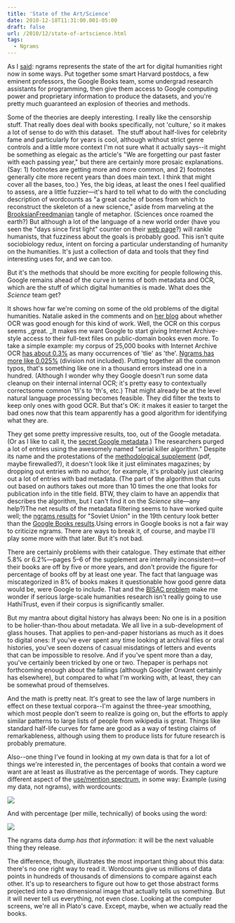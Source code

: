 ```yaml
---
title: 'State of the Art/Science'
date: 2010-12-18T11:31:00.001-05:00
draft: false
url: /2010/12/state-of-artscience.html
tags:
  - Ngrams
---
```


As I [said](http://sappingattention.blogspot.com/2010/12/missing-humanists.html): ngrams represents the state of the art for digital humanities right now in some ways. Put together some smart Harvard postdocs, a few eminent professors, the Google Books team, some undergrad research assistants for programming, then give them access to Google computing power and proprietary information to produce the datasets, and you're pretty much guaranteed an explosion of theories and methods.

Some of the theories are deeply interesting. I really like the censorship stuff. That really does deal with books specifically, not 'culture,' so it makes a lot of sense to do with this dataset.  The stuff about half-lives for celebrity fame and particularly for years is cool, although without strict genre controls and a little more context I'm not sure what it actually says--it might be something as elegaic as the article's "We are forgetting our past faster with each passing year," but there are certainly more prosaic explanations. (Say: 1) footnotes are getting more and more common, and 2) footnotes generally cite more recent years than does main text. I think that might cover all the bases, too.) Yes, the big ideas, at least the ones I feel qualified to assess, are a little fuzzier—it's hard to tell what to do with the concluding description of wordcounts as "a great cache of bones from which to reconstruct the skeleton of a new science," aside from marveling at the [BrooksianFreedmanian](http://www.nypress.com/article-11419-flathead.html) tangle of metaphor. (Sciences once roamed the earth?) But although a lot of the language of a new world order (have you seen the "days since first light" counter on their [web page](http://www.culturomics.org/)?) will rankle humanists, that fuzziness about the goals is probably good. This isn't quite sociobiology redux, intent on forcing a particular understanding of humanity on the humanities. It's just a collection of data and tools that they find interesting uses for, and we can too.

But it's the methods that should be more exciting for people following this. Google remains ahead of the curve in terms of both metadata and OCR, which are the stuff of which digital humanities is made. What does the _Science_ team get?

It shows how far we're coming on some of the old problems of the digital humanities. Natalie asked in the comments and on [her blog](http://thebinderblog.com/2010/12/17/googles-word-engine-isnt-ready-for-prime-time/) about whether OCR was good enough for this kind of work. Well, the OCR on this corpus seems _great. _It makes me want Google to start giving Internet Archive-style access to their full-text files on public-domain books even more. To take a simple example: my corpus of 25,000 books with Internet Archive OCR [has about 0.3%](http://sappingattention.blogspot.com/2010/12/how-bad-is-internet-archive-ocr.html) as many occurrences of 'tlie' as 'the'. [Ngrams has more like 0.025%](http://ngrams.googlelabs.com/graph?content=tlie&year_start=1830&year_end=1922&corpus=0&smoothing=3) (division not included). Putting together all the common typos, that's something like one in a thousand errors instead one in a hundred. (Although I wonder why they Google doesn't run some data cleanup on their internal internal OCR; it's pretty easy to contextually correctsome common 'tli's to 'th's, etc.) That might already be at the level natural language processing becomes feasible. They did filter the texts to keep only ones with good OCR. But that's OK: it makes it easier to target the bad ones now that this team apparently has a good algorithm for identifying what they are.

They get some pretty impressive results, too, out of the Google metadata. (Or as I like to call it, the [secret Google metadata](http://sappingattention.blogspot.com/2010/12/todays-times-article.html).) The researchers purged a lot of entries using the awesomely named "serial killer algorithm." Despite its name and the protestations of the [methodological supplement](http://www.sciencemag.org/content/suppl/2010/12/16/science.1199644.DC1/Michel.SOM.pdf) (pdf, maybe firewalled?), it doesn't look like it just eliminates magazines; by dropping out entries with no author, for example, it's probably just clearing out a lot of entries with bad metadata. (The part of the algorithm that cuts out based on authors takes out more than 10 times the one that looks for publication info in the title field. BTW, they claim to have an appendix that describes the algorithm, but I can't find it on the _Science_ site—any help?)The net results of the metadata filtering seems to have worked quite well; the [ngrams results](http://ngrams.googlelabs.com/graph?content=Soviet+Union&year_start=1800&year_end=1900&corpus=0&smoothing=0) for "Soviet Union" in the 19th century look better than the [Google Books results](http://www.google.com/search?q=%22soviet+union%22&hl=en&tbo=1&tbs=bks:1,cd_min:1800,cd_max:1899,cdr:1&source=lnt).Using errors in Google books is not a fair way to criticize ngrams. There are ways to break it, of course, and maybe I'll play some more with that later. But it's not bad.

There are certainly problems with their catalogue. They estimate that either 5.8% or 6.2%—pages 5–6 of the supplement are internally inconsistent—of their books are off by five or more years, and don't provide the figure for percentage of books off by at least one year. The fact that language was miscategorized in 8% of books makes it questionable how good genre data would be, were Google to include. That and the [BISAC problem](http://www.libraryjournal.com/article/CA6687562.html) make me wonder if serious large-scale humanities research isn't really going to use HathiTrust, even if their corpus is significantly smaller.

But my mantra about digital history has always been: No one is in a position to be holier-than-thou about metadata. We all live in a sub-development of glass houses. That applies to pen-and-paper historians as much as it does to digital ones: If you've ever spent any time looking at archival files or oral histories, you've seen dozens of casual misdatings of letters and events that can be impossible to resolve. And if you've spent more than a day, you've certainly been tricked by one or two. Thepaper is perhaps not forthcoming enough about the failings (although Googler Orwant certainly has elsewhere), but compared to what I'm working with, at least, they can be somewhat proud of themselves.

And the math is pretty neat. It's great to see the law of large numbers in effect on these textual corpora--I'm against the three-year smoothing, which most people don't seem to realize is going on, but the efforts to apply similar patterns to large lists of people from wikipedia is great. Things like standard half-life curves for fame are good as a way of testing claims of remarkableness, although using them to produce lists for future research is probably premature.

Also--one thing I've found in looking at my own data is that for a lot of things we're interested in, the percentages of books that contain a word we want are at least as illustrative as the percentage of words. They capture different aspect of the [use/mention spectrum](http://winedarksea.org/?p=895), in some way: Example (using my data, not ngrams), with wordcounts:

[![](http://2.bp.blogspot.com/_Pge31alC_E8/TQzgClguQVI/AAAAAAAACXU/Ifcu20nZm38/s1600/evolution.png)](http://2.bp.blogspot.com/_Pge31alC_E8/TQzgClguQVI/AAAAAAAACXU/Ifcu20nZm38/s1600/evolution.png)

And with percentage (per mille, technically) of books using the word:

[![](http://1.bp.blogspot.com/_Pge31alC_E8/TQzgSUoMocI/AAAAAAAACXY/253BW4zQXA0/s1600/evolution.png)](http://1.bp.blogspot.com/_Pge31alC_E8/TQzgSUoMocI/AAAAAAAACXY/253BW4zQXA0/s1600/evolution.png)

The ngrams data dump *has that information:* it will be the next valuable thing they release.

The difference, though, illustrates the most important thing about this data: there's no one right way to read it. Wordcounts give us millions of data points in hundreds of thousands of dimensions to compare against each other. It's up to researchers to figure out how to get those abstract forms projected into a two dimensional image that actually tells us something. But it will never tell us everything, not even close. Looking at the computer screens, we're all in Plato's cave. Except, maybe, when we actually read the books.
